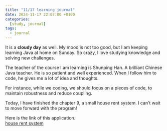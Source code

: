 ```yaml
---
title: "11/17 learning journal"
date: 2024-11-17 22:07:00 +0100
categories:
  [study, journal]
tags: 
  - journal
---
```


It is a **cloudy day** as well. My mood is not too good, but I am keeping learning Java at home on Sunday. So crazy, I love studying knowledge and solving new challenges.  

The teacher of the course I am learning is Shunping Han. A brilliant Chinese Java teacher. He is so patient and well experienced. When I follow him to code, he gives me a lot of idea and thoughts.  

For instance,  while we coding, we should focus on a pieces of code, to maintain robustness and reduce coupling.  

Today, I have finished the chapter 9, a small house rent system. I can’t wait to move forward with the program!  

Here is the link of this application.  
[house rent system](https://github.com/luhuini/hanshunping-java/tree/master/src/com/houseRent)

